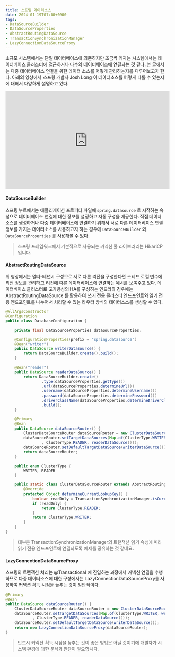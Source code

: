 ```yaml
---
title: 스프링 데이터소스
date: 2024-01-19T07:00+0900
tags:
- DataSourceBuilder
- DataSourceProperties
- AbstractRoutingDataSource
- TransactionSynchronizationManager
- LazyConnectionDataSourceProxy
---
```


소규모 시스템에서는 단일 데이터베이스에 의존하지만 조금씩 커지는 시스템에서는 데이터베이스 클러스터에 접근하거나 다수의 데이터베이스에 연결되는 것 같다. 본 글에서는 다중 데이터베이스 연결을 위한 데이터 소스를 어떻게 관리하는지를 다루어보고자 한다. 아래의 영상에서 스프링 개발자 Josh Long 이 데이터소스를 어떻게 다룰 수 있는지에 대해서 다양하게 설명하고 있다.

<iframe width="520" height="310" src="https://www.youtube.com/embed/rt_cUtb8LnQ" frameborder="0" allow="accelerometer; autoplay; clipboard-write; encrypted-media; gyroscope; picture-in-picture; web-share" allowfullscreen></iframe>

#### DataSourceBuilder

스프링 부트에서는 애플리케이션 프로퍼티 파일에 `spring.datasource` 로 시작하는 속성으로 데이터베이스 연결에 대한 정보를 설정하고 자동 구성을 제공한다. 직접 데이터소스를 생성하거나 다중 데이터베이스에 연결하기 위해서 서로 다른 데이터베이스 연결 정보를 가지는 데이터소스를 사용하고자 하는 경우에 `DataSourceBuilder` 와 `DataSourceProperties` 를 사용해볼 수 있다.

> 스프링 프레임워크에서 기본적으로 사용되는 커넥션 풀 라이브러리는 HikariCP 입니다.

#### AbstractRoutingDataSource

위 영상에서는 멀티-테넌시 구성으로 서로 다른 리전을 구성한다면 스레드 로컬 변수에 리전 정보를 관리하고 리전에 따른 데이터베이스에 연결하는 예시를 보여주고 있다. 데이터베이스 클러스터로 고가용성의 HA를 구성하는 인프라의 경우에는 AbstractRoutingDataSource 를 활용하여 쓰기 전용 클러스터 엔드포인트와 읽기 전용 엔드포인트를 나누어서 처리할 수 있는 라우터 방식의 데이터소스를 생성할 수 있다. 

```java
@AllArgsConstructor
@Configuration
public class DatabaseConfiguration {

    private final DataSourceProperties dataSourceProperties;

    @ConfigurationProperties(prefix = "spring.datasource")
    @Bean("writer")
    public DataSource writerDataSource() {
        return DataSourceBuilder.create().build();
    }

    @Bean("reader")
    public DataSource readerDataSource() {
        return DataSourceBuilder.create()
                .type(dataSourceProperties.getType())
                .url(dataSourceProperties.determineUrl())
                .username(dataSourceProperties.determineUsername())
                .password(dataSourceProperties.determinePassword())
                .driverClassName(dataSourceProperties.determineDriverClassName())
                .build();
    }

    @Primary
    @Bean
    public DataSource dataSourceRouter() {
        ClusterDataSourceRouter dataSourceRouter = new ClusterDataSourceRouter();
        dataSourceRouter.setTargetDataSources(Map.of(ClusterType.WRITER, writerDataSource()
                , ClusterType.READER, readerDataSource()));
        dataSourceRouter.setDefaultTargetDataSource(writerDataSource());
        return dataSourceRouter;
    }

    public enum ClusterType {
        WRITER, READER
    }

    public static class ClusterDataSourceRouter extends AbstractRoutingDataSource {
        @Override
        protected Object determineCurrentLookupKey() {
            boolean readOnly = TransactionSynchronizationManager.isCurrentTransactionReadOnly();
            if (readOnly) {
                return ClusterType.READER;
            }
            return ClusterType.WRITER;
        }
    }
}
```

> 대부분 TransactionSynchronizationManager의 트랜잭션 읽기 속성에 따라 읽기 전용 엔드포인트에 연결되도록 예제를 공유하는 것 같네요.

#### LazyConnectionDataSourceProxy

스프링의 트랜잭션 처리는 @Transactional 에 진입하는 과정에서 커넥션 연결을 수행하므로 다중 데이터소스에 대한 구성에서는 LazyConnectionDataSourceProxy를 사용하여 커넥션 획득 시점을 늦추는 것이 일반적이다.

```java
@Primary
@Bean
public DataSource dataSourceRouter() {
    ClusterDataSourceRouter dataSourceRouter = new ClusterDataSourceRouter();
    dataSourceRouter.setTargetDataSources(Map.of(ClusterType.WRITER, writerDataSource()
            , ClusterType.READER, readerDataSource()));
    dataSourceRouter.setDefaultTargetDataSource(writerDataSource());
    return new LazyConnectionDataSourceProxy(dataSourceRouter);
}
```

> 반드시 커넥션 획득 시점을 늦추는 것이 좋은 방법은 아닐 것이기에 개발자가 시스템 환경에 대한 분석과 판단이 필요합니다.

